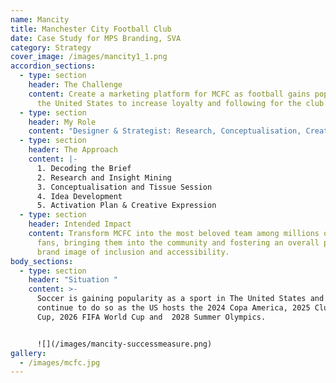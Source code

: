 ```yaml
---
name: Mancity
title: Manchester City Football Club
date: Case Study for MPS Branding, SVA
category: Strategy
cover_image: /images/mancity1_1.png
accordion_sections:
  - type: section
    header: The Challenge
    content: Create a marketing platform for MCFC as football gains popularity in
      the United States to increase loyalty and following for the club.
  - type: section
    header: My Role
    content: "Designer & Strategist: Research, Conceptualisation, Creative Expression"
  - type: section
    header: The Approach
    content: |-
      1. Decoding the Brief
      2. Research and Insight Mining
      3. Conceptualisation and Tissue Session
      4. Idea Development
      5. Activation Plan & Creative Expression
  - type: section
    header: Intended Impact
    content: Transform MCFC into the most beloved team among millions of overlooked
      fans, bringing them into the community and fostering an overall positive
      brand image of inclusion and accessibility.
body_sections:
  - type: section
    header: "Situation "
    content: >-
      Soccer is gaining popularity as a sport in The United States and will
      continue to do so as the US hosts the 2024 Copa America, 2025 Club World
      Cup, 2026 FIFA World Cup and  2028 Summer Olympics.


      ![](/images/mancity-successmeasure.png)
gallery:
  - /images/mcfc.jpg
---
```

